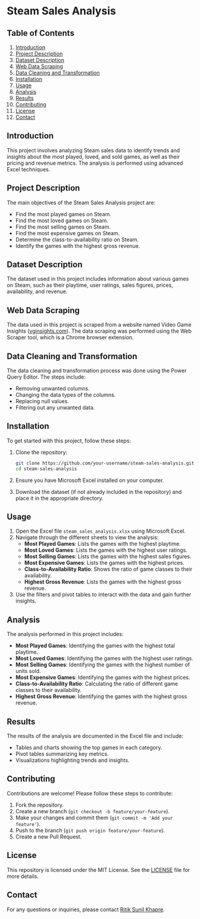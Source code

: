 # Steam Sales Analysis

## Table of Contents
1. [Introduction](#introduction)
2. [Project Description](#project-description)
3. [Dataset Description](#dataset-description)
4. [Web Data Scraping](#web-data-scraping)
5. [Data Cleaning and Transformation](#data-cleaning-and-transformation)
6. [Installation](#installation)
7. [Usage](#usage)
8. [Analysis](#analysis)
9. [Results](#results)
10. [Contributing](#contributing)
11. [License](#license)
12. [Contact](#contact)

## Introduction
This project involves analyzing Steam sales data to identify trends and insights about the most played, loved, and sold games, as well as their pricing and revenue metrics. The analysis is performed using advanced Excel techniques.

## Project Description
The main objectives of the Steam Sales Analysis project are:
- Find the most played games on Steam.
- Find the most loved games on Steam.
- Find the most selling games on Steam.
- Find the most expensive games on Steam.
- Determine the class-to-availability ratio on Steam.
- Identify the games with the highest gross revenue.

## Dataset Description
The dataset used in this project includes information about various games on Steam, such as their playtime, user ratings, sales figures, prices, availability, and revenue.

## Web Data Scraping
The data used in this project is scraped from a website named Video Game Insights ([vginsights.com](https://vginsights.com/)). The data scraping was performed using the Web Scraper tool, which is a Chrome browser extension.

## Data Cleaning and Transformation
The data cleaning and transformation process was done using the Power Query Editor. The steps include:
- Removing unwanted columns.
- Changing the data types of the columns.
- Replacing null values.
- Filtering out any unwanted data.

## Installation
To get started with this project, follow these steps:

1. Clone the repository:
    ```sh
    git clone https://github.com/your-username/steam-sales-analysis.git
    cd steam-sales-analysis
    ```

2. Ensure you have Microsoft Excel installed on your computer.

3. Download the dataset (if not already included in the repository) and place it in the appropriate directory.

## Usage
1. Open the Excel file `steam_sales_analysis.xlsx` using Microsoft Excel.
2. Navigate through the different sheets to view the analysis:
    - **Most Played Games**: Lists the games with the highest playtime.
    - **Most Loved Games**: Lists the games with the highest user ratings.
    - **Most Selling Games**: Lists the games with the highest sales figures.
    - **Most Expensive Games**: Lists the games with the highest prices.
    - **Class-to-Availability Ratio**: Shows the ratio of game classes to their availability.
    - **Highest Gross Revenue**: Lists the games with the highest gross revenue.
3. Use the filters and pivot tables to interact with the data and gain further insights.

## Analysis
The analysis performed in this project includes:

- **Most Played Games**: Identifying the games with the highest total playtime.
- **Most Loved Games**: Identifying the games with the highest user ratings.
- **Most Selling Games**: Identifying the games with the highest number of units sold.
- **Most Expensive Games**: Identifying the games with the highest prices.
- **Class-to-Availability Ratio**: Calculating the ratio of different game classes to their availability.
- **Highest Gross Revenue**: Identifying the games with the highest gross revenue.

## Results
The results of the analysis are documented in the Excel file and include:

- Tables and charts showing the top games in each category.
- Pivot tables summarizing key metrics.
- Visualizations highlighting trends and insights.

## Contributing
Contributions are welcome! Please follow these steps to contribute:

1. Fork the repository.
2. Create a new branch (`git checkout -b feature/your-feature`).
3. Make your changes and commit them (`git commit -m 'Add your feature'`).
4. Push to the branch (`git push origin feature/your-feature`).
5. Create a new Pull Request.

## License

This repository is licensed under the MIT License. See the [LICENSE](LICENSE) file for more details.

## Contact
For any questions or inquiries, please contact [Ritik Sunil Khapre](mailto:ritik.khapre5202.com).
